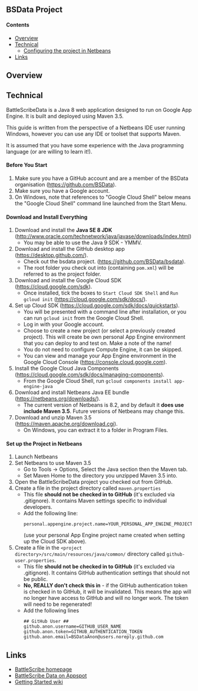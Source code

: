 
## BSData Project ##

#### Contents ####

* [Overview][]
* [Technical][]
  * [Configuring the project in Netbeans][]
* [Links][]


[Overview]: #overview
[Technical]: #technical
[Configuring the project in Netbeans]: #configuring-the-project-in-netbeans
[Links]: #links


## Overview ##


## Technical ##

BattleScribeData is a Java 8 web application designed to run on Google App Engine. It is built and deployed using Maven 3.5.

This guide is written from the perspective of a Netbeans IDE user running Windows, however you can use any IDE or toolset that supports Maven.

It is assumed that you have some experience with the Java programming language (or are willing to learn it!).


#### Before You Start ####

1. Make sure you have a GitHub account and are a member of the BSData organisation (https://github.com/BSData).
2. Make sure you have a Google account.
3. On Windows, note that references to "Google Cloud Shell" below means the "Google Cloud Shell" command line launched from the Start Menu.


#### Download and Install Everything ####

1. Download and install the **Java SE 8 JDK** (http://www.oracle.com/technetwork/java/javase/downloads/index.html)
    * You may be able to use the Java 9 SDK - YMMV.
2. Download and install the GitHub desktop app (https://desktop.github.com/).
    * Check out the bsdata project. (https://github.com/BSData/bsdata).
    * The root folder you check out into (containing `pom.xml`) will be referred to as the project folder.
3. Download and install the Google Cloud SDK (https://cloud.google.com/sdk).
    * Once installed, tick the boxes to `Start Cloud SDK Shell` and `Run gcloud init` (https://cloud.google.com/sdk/docs/).
4. Set up Cloud SDK (https://cloud.google.com/sdk/docs/quickstarts).
    * You will be presented with a command line after installation, or you can run `gcloud init` from the Google Cloud Shell.
    * Log in with your Google account.
    * Choose to create a new project (or select a previously created project). This will create be own personal App Engine environment that you can deploy to and test on. Make a note of the name!
    * You do not need to configure Compute Engine, it can be skipped.
    * You can view and manage your App Engine environment in the Google Cloud Console (https://console.cloud.google.com).
5. Install the Google Cloud Java Components (https://cloud.google.com/sdk/docs/managing-components).
    * From the Google Cloud Shell, run `gcloud components install app-engine-java`
6. Download and install Netbeans Java EE bundle (https://netbeans.org/downloads/).
    * The current version of Netbeans is 8.2, and by default it **does use include Maven 3.5**. Future versions of Netbeans may change this.
7. Download and unzip Maven 3.5 (https://maven.apache.org/download.cgi).
    * On Windows, you can extract it to a folder in Program Files.


#### Set up the Project in Netbeans ####

1. Launch Netbeans
2. Set Netbeans to use Maven 3.5
    * Go to Tools -> Options, Select the Java section then the Maven tab.
    * Set Maven Home to the directory you unzipped Maven 3.5 into.
3. Open the BattleScribeData project you checked out from GitHub.
4. Create a file in the project directory called `maven.properties`
    * This file **should not be checked in to GitHub** (it's excluded via .gitignore). It contains Maven settings specific to individual developers.
    * Add the following line: 
        ```
        personal.appengine.project.name=YOUR_PERSONAL_APP_ENGINE_PROJECT_NAME
        ```
        (use your personal App Engine project name created when setting up the Cloud SDK above).
5. Create a file in the `<project directory>/src/main/resources/java/common/` directory called `github-user.properties`.
    * This file **should not be checked in to GitHub** (it's excluded via .gitignore). It contains GitHub authentication settings that should not be public.
    * **No, REALLY don't check this in** - if the GitHub authentication token is checked in to GitHub, it will be invalidated. This means the app will no longer have access to GitHub and will no longer work. The token will need to be regenerated!
    * Add the following lines
        ```
        ## GitHub User ##
        github.anon.username=GITHUB_USER_NAME
        github.anon.token=GITHUB_AUTHENTICATION_TOKEN
        github.anon.email=BSDataAnon@users.noreply.github.com
        ```

## Links ##

* [BattleScribe homepage][]
* [BattleScribe Data on Appspot][]
* [Getting Started wiki][]


[BattleScribe homepage]: http://www.battlescribe.net/
[BattleScribe Data on Appspot]: http://battlescribedata.appspot.com/#/repos
[Getting Started wiki]: https://github.com/BSData/bsdata/wiki/Home#getting-started
